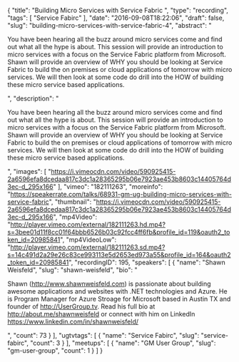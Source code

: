 {
  "title": "Building Micro Services with Service Fabric ",
  "type": "recording",
  "tags": [
    "Service Fabirc"
  ],
  "date": "2016-09-08T18:22:06",
  "draft": false,
  "slug": "building-micro-services-with-service-fabric-4",
  "abstract": "<p>You have been hearing all the buzz around micro services come and find out what all the hype is about. This session will provide an introduction to micro services with a focus on the Service Fabric platform from Microsoft. Shawn will provide an overview of WHY you should be looking at Service Fabric to build the on premises or cloud applications of tomorrow with micro services. We will then look at some code do drill into the HOW of building these micro service based applications.</p>",
  "description": "<p>You have been hearing all the buzz around micro services come and find out what all the hype is about. This session will provide an introduction to micro services with a focus on the Service Fabric platform from Microsoft. Shawn will provide an overview of WHY you should be looking at Service Fabric to build the on premises or cloud applications of tomorrow with micro services. We will then look at some code do drill into the HOW of building these micro service based applications.</p>",
  "images": [
    "https://i.vimeocdn.com/video/590925415-2a6596efa8dcedaa817c3dc1a28365295b06e7923ae453b8603c14405764d3ec-d_295x166"
  ],
  "vimeo": "182111263",
  "moreinfo": "https://speakerrate.com/talks/68931-gm-ug-building-micro-services-with-service-fabric",
  "thumbnail": "https://i.vimeocdn.com/video/590925415-2a6596efa8dcedaa817c3dc1a28365295b06e7923ae453b8603c14405764d3ec-d_295x166",
  "mp4Video": "http://player.vimeo.com/external/182111263.hd.mp4?s=3bee01d11f8cc01f64bbb6526b03c92fcc4ff6fb&profile_id=119&oauth2_token_id=20985841",
  "mp4VideoLow": "http://player.vimeo.com/external/182111263.sd.mp4?s=14c491d2a29e26c83ce993113e5d2653ed973a55&profile_id=164&oauth2_token_id=20985841",
  "recordingID": 195,
  "speakers": [
    {
      "name": "Shawn Weisfeld",
      "slug": "shawn-weisfeld",
      "bio": "<p>Shawn (http://www.shawnweisfeld.com) is passionate about building awesome applications and websites with .NET technologies and Azure. He is Program Manager for Azure Stroage for Microsoft based in Austin TX and founder of http://UserGroup.tv. Read his full bio at http://about.me/shawnweisfeld or connect with him on LinkedIn https://www.linkedin.com/in/shawnweisfeld/</p>",
      "count": 73
    }
  ],
  "ugtvtags": [
    {
      "name": "Service Fabirc",
      "slug": "service-fabirc",
      "count": 3
    }
  ],
  "meetups": [
    {
      "name": "GM User Group",
      "slug": "gm-user-group",
      "count": 1
    }
  ]
}